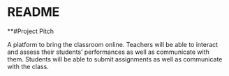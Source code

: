 # README



**#Project Pitch

A platform to bring the classroom online. Teachers will be able to interact and assess their students’ performances as well as communicate with them. Students will be able to submit assignments as well as communicate with the class.

